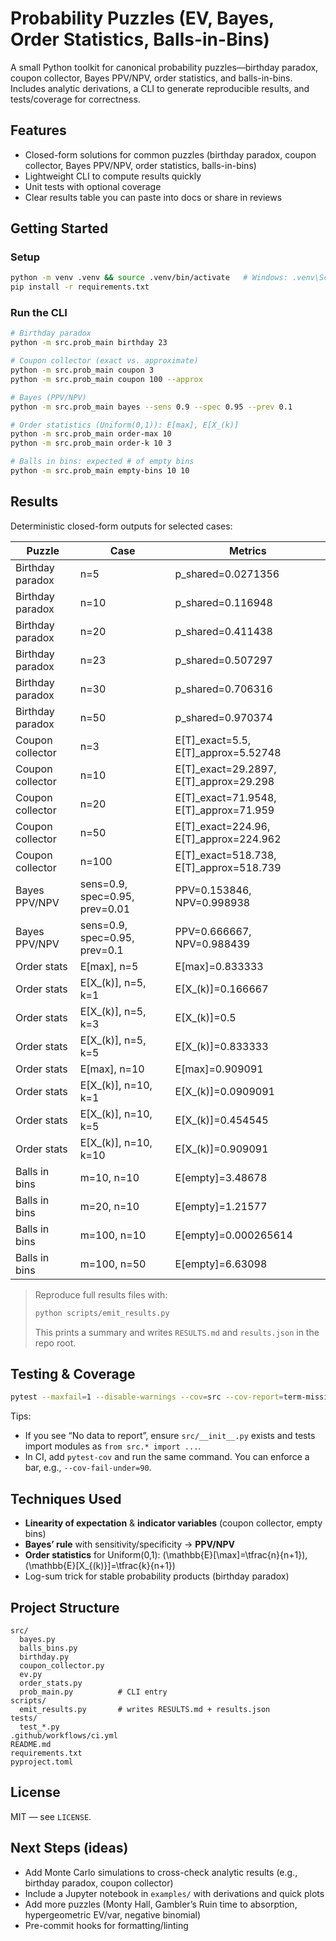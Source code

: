 # Probability Puzzles (EV, Bayes, Order Statistics, Balls-in-Bins)

A small Python toolkit for canonical probability puzzles—birthday paradox, coupon collector, Bayes PPV/NPV, order statistics, and balls-in-bins.
Includes analytic derivations, a CLI to generate reproducible results, and tests/coverage for correctness.

## Features
- Closed-form solutions for common puzzles (birthday paradox, coupon collector, Bayes PPV/NPV, order statistics, balls-in-bins)
- Lightweight CLI to compute results quickly
- Unit tests with optional coverage
- Clear results table you can paste into docs or share in reviews

## Getting Started

### Setup
```bash
python -m venv .venv && source .venv/bin/activate   # Windows: .venv\Scripts\Activate.ps1
pip install -r requirements.txt
```

### Run the CLI
```bash
# Birthday paradox
python -m src.prob_main birthday 23

# Coupon collector (exact vs. approximate)
python -m src.prob_main coupon 3
python -m src.prob_main coupon 100 --approx

# Bayes (PPV/NPV)
python -m src.prob_main bayes --sens 0.9 --spec 0.95 --prev 0.1

# Order statistics (Uniform(0,1)): E[max], E[X_(k)]
python -m src.prob_main order-max 10
python -m src.prob_main order-k 10 3

# Balls in bins: expected # of empty bins
python -m src.prob_main empty-bins 10 10
```

## Results
Deterministic closed-form outputs for selected cases:

| Puzzle | Case | Metrics |
|---|---|---|
| Birthday paradox | n=5 | p_shared=0.0271356 |
| Birthday paradox | n=10 | p_shared=0.116948 |
| Birthday paradox | n=20 | p_shared=0.411438 |
| Birthday paradox | n=23 | p_shared=0.507297 |
| Birthday paradox | n=30 | p_shared=0.706316 |
| Birthday paradox | n=50 | p_shared=0.970374 |
| Coupon collector | n=3 | E[T]_exact=5.5, E[T]_approx=5.52748 |
| Coupon collector | n=10 | E[T]_exact=29.2897, E[T]_approx=29.298 |
| Coupon collector | n=20 | E[T]_exact=71.9548, E[T]_approx=71.959 |
| Coupon collector | n=50 | E[T]_exact=224.96, E[T]_approx=224.962 |
| Coupon collector | n=100 | E[T]_exact=518.738, E[T]_approx=518.739 |
| Bayes PPV/NPV | sens=0.9, spec=0.95, prev=0.01 | PPV=0.153846, NPV=0.998938 |
| Bayes PPV/NPV | sens=0.9, spec=0.95, prev=0.1 | PPV=0.666667, NPV=0.988439 |
| Order stats | E[max], n=5 | E[max]=0.833333 |
| Order stats | E[X_(k)], n=5, k=1 | E[X_(k)]=0.166667 |
| Order stats | E[X_(k)], n=5, k=3 | E[X_(k)]=0.5 |
| Order stats | E[X_(k)], n=5, k=5 | E[X_(k)]=0.833333 |
| Order stats | E[max], n=10 | E[max]=0.909091 |
| Order stats | E[X_(k)], n=10, k=1 | E[X_(k)]=0.0909091 |
| Order stats | E[X_(k)], n=10, k=5 | E[X_(k)]=0.454545 |
| Order stats | E[X_(k)], n=10, k=10 | E[X_(k)]=0.909091 |
| Balls in bins | m=10, n=10 | E[empty]=3.48678 |
| Balls in bins | m=20, n=10 | E[empty]=1.21577 |
| Balls in bins | m=100, n=10 | E[empty]=0.000265614 |
| Balls in bins | m=100, n=50 | E[empty]=6.63098 |

> Reproduce full results files with:
> ```bash
> python scripts/emit_results.py
> ```
> This prints a summary and writes `RESULTS.md` and `results.json` in the repo root.

## Testing & Coverage
```bash
pytest --maxfail=1 --disable-warnings --cov=src --cov-report=term-missing
```
Tips:
- If you see “No data to report”, ensure `src/__init__.py` exists and tests import modules as `from src.* import ...`.
- In CI, add `pytest-cov` and run the same command. You can enforce a bar, e.g., `--cov-fail-under=90`.

## Techniques Used
- **Linearity of expectation** & **indicator variables** (coupon collector, empty bins)
- **Bayes’ rule** with sensitivity/specificity → **PPV/NPV**
- **Order statistics** for Uniform(0,1): \(\mathbb{E}[\max]=\tfrac{n}{n+1}\), \(\mathbb{E}[X_{(k)}]=\tfrac{k}{n+1}\)
- Log-sum trick for stable probability products (birthday paradox)

## Project Structure
```
src/
  bayes.py
  balls_bins.py
  birthday.py
  coupon_collector.py
  ev.py
  order_stats.py
  prob_main.py          # CLI entry
scripts/
  emit_results.py       # writes RESULTS.md + results.json
tests/
  test_*.py
.github/workflows/ci.yml
README.md
requirements.txt
pyproject.toml
```

## License
MIT — see `LICENSE`.

## Next Steps (ideas)
- Add Monte Carlo simulations to cross-check analytic results (e.g., birthday paradox, coupon collector)
- Include a Jupyter notebook in `examples/` with derivations and quick plots
- Add more puzzles (Monty Hall, Gambler’s Ruin time to absorption, hypergeometric EV/var, negative binomial)
- Pre-commit hooks for formatting/linting

